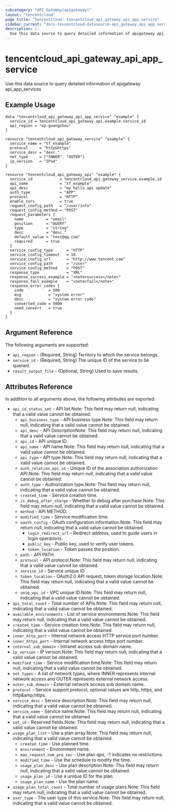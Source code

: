 ```yaml
---
subcategory: "API GateWay(apigateway)"
layout: "tencentcloud"
page_title: "TencentCloud: tencentcloud_api_gateway_api_app_service"
sidebar_current: "docs-tencentcloud-datasource-api_gateway_api_app_service"
description: |-
  Use this data source to query detailed information of apigateway api_app_services
---
```


# tencentcloud_api_gateway_api_app_service

Use this data source to query detailed information of apigateway api_app_services

## Example Usage

```hcl
data "tencentcloud_api_gateway_api_app_service" "example" {
  service_id = tencentcloud_api_gateway_api.example.service_id
  api_region = "ap-guangzhou"
}

resource "tencentcloud_api_gateway_service" "example" {
  service_name = "tf_example"
  protocol     = "http&https"
  service_desc = "desc."
  net_type     = ["INNER", "OUTER"]
  ip_version   = "IPv4"
}

resource "tencentcloud_api_gateway_api" "example" {
  service_id            = tencentcloud_api_gateway_service.example.id
  api_name              = "tf_example"
  api_desc              = "my hello api update"
  auth_type             = "APP"
  protocol              = "HTTP"
  enable_cors           = true
  request_config_path   = "/user/info"
  request_config_method = "POST"
  request_parameters {
    name          = "email"
    position      = "QUERY"
    type          = "string"
    desc          = "desc."
    default_value = "test@qq.com"
    required      = true
  }
  service_config_type      = "HTTP"
  service_config_timeout   = 10
  service_config_url       = "http://www.tencent.com"
  service_config_path      = "/user"
  service_config_method    = "POST"
  response_type            = "XML"
  response_success_example = "<note>success</note>"
  response_fail_example    = "<note>fail</note>"
  response_error_codes {
    code           = 500
    msg            = "system error"
    desc           = "system error code"
    converted_code = 5000
    need_convert   = true
  }
}
```

## Argument Reference

The following arguments are supported:

* `api_region` - (Required, String) Territory to which the service belongs.
* `service_id` - (Required, String) The unique ID of the service to be queried.
* `result_output_file` - (Optional, String) Used to save results.

## Attributes Reference

In addition to all arguments above, the following attributes are exported:

* `api_id_status_set` - API list.Note: This field may return null, indicating that a valid value cannot be obtained.
  * `api_business_type` - API business type.Note: This field may return null, indicating that a valid value cannot be obtained.
  * `api_desc` - API DescriptionNote: This field may return null, indicating that a valid value cannot be obtained.
  * `api_id` - API unique ID.
  * `api_name` - API name.Note: This field may return null, indicating that a valid value cannot be obtained.
  * `api_type` - API type.Note: This field may return null, indicating that a valid value cannot be obtained.
  * `auth_relation_api_id` - Unique ID of the association authorization API.Note: This field may return null, indicating that a valid value cannot be obtained.
  * `auth_type` - Authorization type.Note: This field may return null, indicating that a valid value cannot be obtained.
  * `created_time` - Service creation time.
  * `is_debug_after_charge` - Whether to debug after purchase.Note: This field may return null, indicating that a valid value cannot be obtained.
  * `method` - API METHOD.
  * `modified_time` - Service modification time.
  * `oauth_config` - OAuth configuration information.Note: This field may return null, indicating that a valid value cannot be obtained.
    * `login_redirect_url` - Redirect address, used to guide users in login operations.
    * `public_key` - Public key, used to verify user tokens.
    * `token_location` - Token passes the position.
  * `path` - API PATH.
  * `protocol` - API protocol.Note: This field may return null, indicating that a valid value cannot be obtained.
  * `service_id` - Service unique ID.
  * `token_location` - OAuth2.0 API request, token storage location.Note: This field may return null, indicating that a valid value cannot be obtained.
  * `uniq_vpc_id` - VPC unique ID.Note: This field may return null, indicating that a valid value cannot be obtained.
* `api_total_count` - Total number of APIs.Note: This field may return null, indicating that a valid value cannot be obtained.
* `available_environments` - List of service environments.Note: This field may return null, indicating that a valid value cannot be obtained.
* `created_time` - Service creation time.Note: This field may return null, indicating that a valid value cannot be obtained.
* `inner_http_port` - Internal network access HTTP service port number.
* `inner_https_port` - Internal network access https port number.
* `internal_sub_domain` - Intranet access sub domain name.
* `ip_version` - IP version.Note: This field may return null, indicating that a valid value cannot be obtained.
* `modified_time` - Service modification time.Note: This field may return null, indicating that a valid value cannot be obtained.
* `net_types` - A list of network types, where INNER represents internal network access and OUTER represents external network access.
* `outer_sub_domain` - External network access sub domain name.
* `protocol` - Service support protocol, optional values are http, https, and http&amp;amp;https.
* `service_desc` - Service description.Note: This field may return null, indicating that a valid value cannot be obtained.
* `service_name` - Service name.Note: This field may return null, indicating that a valid value cannot be obtained.
* `set_id` - Reserved fields.Note: This field may return null, indicating that a valid value cannot be obtained.
* `usage_plan_list` - Use a plan array.Note: This field may return null, indicating that a valid value cannot be obtained.
  * `created_time` - Use planned time.
  * `environment` - Environment name.
  * `max_request_num_pre_sec` - Use plan qps, -1 indicates no restrictions.
  * `modified_time` - Use the schedule to modify the time.
  * `usage_plan_desc` - Use plan description.Note: This field may return null, indicating that a valid value cannot be obtained.
  * `usage_plan_id` - Use a unique ID for the plan.
  * `usage_plan_name` - Use the plan name.
* `usage_plan_total_count` - Total number of usage plans.Note: This field may return null, indicating that a valid value cannot be obtained.
* `user_type` - The user type of this service.Note: This field may return null, indicating that a valid value cannot be obtained.




